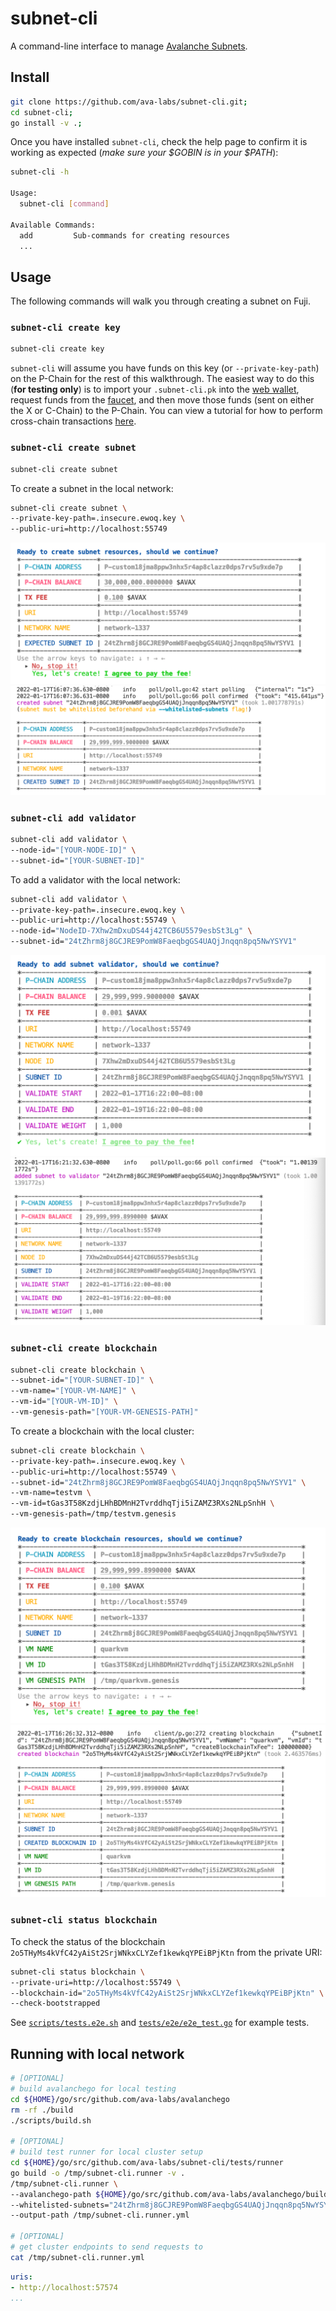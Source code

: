 # subnet-cli

A command-line interface to manage [Avalanche Subnets](https://docs.avax.network/build/tutorials/platform/subnets).

## Install

```bash
git clone https://github.com/ava-labs/subnet-cli.git;
cd subnet-cli;
go install -v .;
```

Once you have installed `subnet-cli`, check the help page to confirm it is
working as expected (_make sure your $GOBIN is in your $PATH_):

```bash
subnet-cli -h

Usage:
  subnet-cli [command]

Available Commands:
  add         Sub-commands for creating resources
  ...
```

## Usage

The following commands will walk you through creating a subnet on Fuji.

### `subnet-cli create key`

```bash
subnet-cli create key
```

`subnet-cli` will assume you have funds on this key (or `--private-key-path`) on the P-Chain for the
rest of this walkthrough. The easiest way to do this (**for testing only**) is
to import your `.subnet-cli.pk` into the [web wallet](https://wallet.avax.network), request funds from
the [faucet](https://faucet.avax-test.network), and then move those funds (sent
on either the X or C-Chain) to the P-Chain. You can view a tutorial for
how to perform cross-chain transactions [here](https://docs.avax.network/build/tutorials/platform/transfer-avax-between-x-chain-and-p-chain/).

### `subnet-cli create subnet`

```bash
subnet-cli create subnet
```

To create a subnet in the local network:

```bash
subnet-cli create subnet \
--private-key-path=.insecure.ewoq.key \
--public-uri=http://localhost:55749
```

![create-subnet-local-1](./img/create-subnet-local-1.png)
![create-subnet-local-2](./img/create-subnet-local-2.png)

### `subnet-cli add validator`

```bash
subnet-cli add validator \
--node-id="[YOUR-NODE-ID]" \
--subnet-id="[YOUR-SUBNET-ID]"
```

To add a validator with the local network:

```bash
subnet-cli add validator \
--private-key-path=.insecure.ewoq.key \
--public-uri=http://localhost:55749 \
--node-id="NodeID-7Xhw2mDxuDS44j42TCB6U5579esbSt3Lg" \
--subnet-id="24tZhrm8j8GCJRE9PomW8FaeqbgGS4UAQjJnqqn8pq5NwYSYV1"
```

![add-validator-local-1](./img/add-validator-local-1.png)
![add-validator-local-2](./img/add-validator-local-2.png)

### `subnet-cli create blockchain`

```bash
subnet-cli create blockchain \
--subnet-id="[YOUR-SUBNET-ID]" \
--vm-name="[YOUR-VM-NAME]" \
--vm-id="[YOUR-VM-ID]" \
--vm-genesis-path="[YOUR-VM-GENESIS-PATH]"
```

To create a blockchain with the local cluster:

```bash
subnet-cli create blockchain \
--private-key-path=.insecure.ewoq.key \
--public-uri=http://localhost:55749 \
--subnet-id="24tZhrm8j8GCJRE9PomW8FaeqbgGS4UAQjJnqqn8pq5NwYSYV1" \
--vm-name=testvm \
--vm-id=tGas3T58KzdjLHhBDMnH2TvrddhqTji5iZAMZ3RXs2NLpSnhH \
--vm-genesis-path=/tmp/testvm.genesis
```

![create-blockchain-local-1](./img/create-blockchain-local-1.png)
![create-blockchain-local-2](./img/create-blockchain-local-2.png)

### `subnet-cli status blockchain`

To check the status of the blockchain `2o5THyMs4kVfC42yAiSt2SrjWNkxCLYZef1kewkqYPEiBPjKtn` from the private URI:

```bash
subnet-cli status blockchain \
--private-uri=http://localhost:55749 \
--blockchain-id="2o5THyMs4kVfC42yAiSt2SrjWNkxCLYZef1kewkqYPEiBPjKtn" \
--check-bootstrapped
```

See [`scripts/tests.e2e.sh`](scripts/tests.e2e.sh) and [`tests/e2e/e2e_test.go`](tests/e2e/e2e_test.go) for example tests.

## Running with local network

```bash
# [OPTIONAL]
# build avalanchego for local testing
cd ${HOME}/go/src/github.com/ava-labs/avalanchego
rm -rf ./build
./scripts/build.sh

# [OPTIONAL]
# build test runner for local cluster setup
cd ${HOME}/go/src/github.com/ava-labs/subnet-cli/tests/runner
go build -o /tmp/subnet-cli.runner -v .
/tmp/subnet-cli.runner \
--avalanchego-path ${HOME}/go/src/github.com/ava-labs/avalanchego/build/avalanchego \
--whitelisted-subnets="24tZhrm8j8GCJRE9PomW8FaeqbgGS4UAQjJnqqn8pq5NwYSYV1" \
--output-path /tmp/subnet-cli.runner.yml

# [OPTIONAL]
# get cluster endpoints to send requests to
cat /tmp/subnet-cli.runner.yml
```

```yaml
uris:
- http://localhost:57574
...
```
